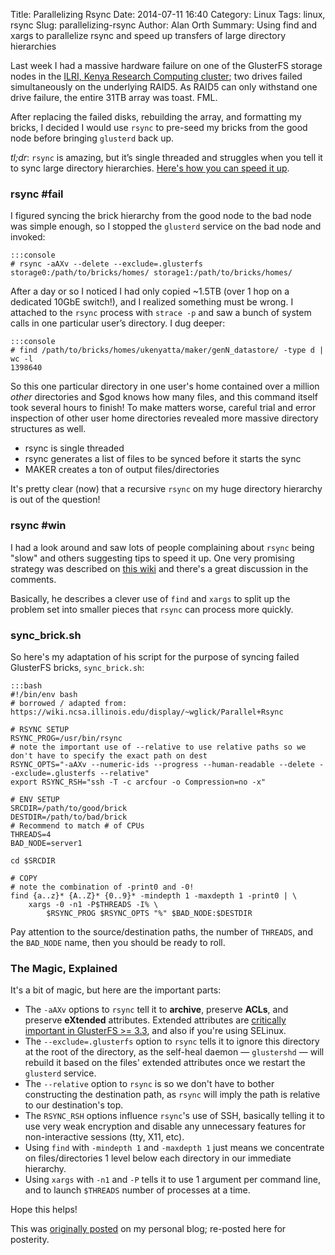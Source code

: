 Title: Parallelizing Rsync
Date: 2014-07-11 16:40
Category: Linux
Tags: linux, rsync
Slug: parallelizing-rsync
Author: Alan Orth
Summary: Using find and xargs to parallelize rsync and speed up transfers of large directory hierarchies

Last week I had a massive hardware failure on one of the GlusterFS storage nodes in the [ILRI, Kenya Research Computing cluster](http://hpc.ilri.cgiar.org/); two drives failed simultaneously on the underlying RAID5. As RAID5 can only withstand one drive failure, the entire 31TB array was toast. FML.

After replacing the failed disks, rebuilding the array, and formatting my bricks, I decided I would use `rsync` to pre-seed my bricks from the good node before bringing `glusterd` back up.

*tl;dr*: `rsync` is amazing, but it’s single threaded and struggles when you tell it to sync large directory hierarchies. [Here's how you can speed it up](#sync_bricks).

### rsync #fail

I figured syncing the brick hierarchy from the good node to the bad node was simple enough, so I stopped the `glusterd` service on the bad node and invoked:

    :::console
    # rsync -aAXv --delete --exclude=.glusterfs storage0:/path/to/bricks/homes/ storage1:/path/to/bricks/homes/

After a day or so I noticed I had only copied ~1.5TB (over 1 hop on a dedicated 10GbE switch!), and I realized something must be wrong. I attached to the `rsync` process with `strace -p` and saw a bunch of system calls in one particular user’s directory. I dug deeper:

    :::console
    # find /path/to/bricks/homes/ukenyatta/maker/genN_datastore/ -type d | wc -l
    1398640

So this one particular directory in one user's home contained over a million *other* directories and $god knows how many files, and this command itself took several hours to finish! To make matters worse, careful trial and error inspection of other user home directories revealed more massive directory structures as well.

- rsync is single threaded
- rsync generates a list of files to be synced before it starts the sync
- MAKER creates a ton of output files/directories

It's pretty clear (now) that a recursive `rsync` on my huge directory hierarchy is out of the question!

### rsync #win

I had a look around and saw lots of people complaining about `rsync` being "slow" and others suggesting tips to speed it up. One very promising strategy was described on [this wiki](https://wiki.ncsa.illinois.edu/display/~wglick/Parallel+Rsync) and there's a great discussion in the comments.

Basically, he describes a clever use of `find` and `xargs` to split up the problem set into smaller pieces that `rsync` can process more quickly.

### sync_brick.sh

So here's my adaptation of his script for the purpose of syncing failed GlusterFS bricks, `sync_brick.sh`:

    :::bash
    #!/bin/env bash
    # borrowed / adapted from: https://wiki.ncsa.illinois.edu/display/~wglick/Parallel+Rsync

    # RSYNC SETUP
    RSYNC_PROG=/usr/bin/rsync
    # note the important use of --relative to use relative paths so we don't have to specify the exact path on dest
    RSYNC_OPTS="-aAXv --numeric-ids --progress --human-readable --delete --exclude=.glusterfs --relative"
    export RSYNC_RSH="ssh -T -c arcfour -o Compression=no -x"

    # ENV SETUP
    SRCDIR=/path/to/good/brick
    DESTDIR=/path/to/bad/brick
    # Recommend to match # of CPUs
    THREADS=4
    BAD_NODE=server1

    cd $SRCDIR

    # COPY
    # note the combination of -print0 and -0!
    find {a..z}* {A..Z}* {0..9}* -mindepth 1 -maxdepth 1 -print0 | \
        xargs -0 -n1 -P$THREADS -I% \
            $RSYNC_PROG $RSYNC_OPTS "%" $BAD_NODE:$DESTDIR

Pay attention to the source/destination paths, the number of `THREADS`, and the `BAD_NODE` name, then you should be ready to roll.

### The Magic, Explained

It's a bit of magic, but here are the important parts:

- The `-aAXv` options to `rsync` tell it to **archive**, preserve **ACLs**, and preserve **eXtended** attributes. Extended attributes are [critically important in GlusterFS >= 3.3](http://joejulian.name/blog/what-is-this-new-glusterfs-directory-in-33), and also if you're using SELinux.
- The `--exclude=.glusterfs` option to `rsync` tells it to ignore this directory at the root of the directory, as the self-heal daemon — `glustershd` — will rebuild it based on the files' extended attributes once we restart the `glusterd` service.
- The `--relative` option to `rsync` is so we don't have to bother constructing the destination path, as `rsync` will imply the path is relative to our destination's top.
- The `RSYNC_RSH` options influence `rsync`'s use of SSH, basically telling it to use very weak encryption and disable any unnecessary features for non-interactive sessions (tty, X11, etc).
- Using `find` with `-mindepth 1` and `-maxdepth 1` just means we concentrate on files/directories 1 level below each directory in our immediate hierarchy.
- Using `xargs` with `-n1` and `-P` tells it to use 1 argument per command line, and to launch `$THREADS` number of processes at a time.

Hope this helps!

This was [originally posted](https://mjanja.ch/2014/07/parallelizing-rsync/) on my personal blog; re-posted here for posterity.
